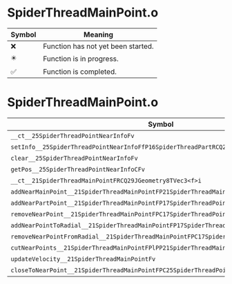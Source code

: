 # SpiderThreadMainPoint.o
| Symbol | Meaning 
| ------------- | ------------- 
| :x: | Function has not yet been started. 
| :eight_pointed_black_star: | Function is in progress. 
| :white_check_mark: | Function is completed. 


# SpiderThreadMainPoint.o
| Symbol | Decompiled? |
| ------------- | ------------- |
| `__ct__25SpiderThreadPointNearInfoFv` | :x: |
| `setInfo__25SpiderThreadPointNearInfoFfP16SpiderThreadPartRCQ29JGeometry8TVec3<f>` | :x: |
| `clear__25SpiderThreadPointNearInfoFv` | :x: |
| `getPos__25SpiderThreadPointNearInfoCFv` | :x: |
| `__ct__21SpiderThreadMainPointFRCQ29JGeometry8TVec3<f>i` | :x: |
| `addNearMainPoint__21SpiderThreadMainPointFP21SpiderThreadMainPointP16SpiderThreadPart` | :x: |
| `addNearPartPoint__21SpiderThreadMainPointFP17SpiderThreadPointf` | :x: |
| `removeNearPoint__21SpiderThreadMainPointFPC17SpiderThreadPoint` | :x: |
| `addNearPointToRadial__21SpiderThreadMainPointFP17SpiderThreadPoint` | :x: |
| `removeNearPointFromRadial__21SpiderThreadMainPointFPC17SpiderThreadPoint` | :x: |
| `cutNearPoints__21SpiderThreadMainPointFPlPP21SpiderThreadMainPoint` | :x: |
| `updateVelocity__21SpiderThreadMainPointFv` | :x: |
| `closeToNearPoint__21SpiderThreadMainPointFPC25SpiderThreadPointNearInfo` | :x: |
